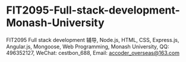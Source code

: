# FIT2095-Full-stack-development-Monash-University
FIT2095 Full stack development 辅导, Node.js, HTML, CSS, Express.js, Angular.js, Mongoose, Web Programming, Monash University, QQ: 496352127, WeChat: cestbon_688, Email: accoder_overseas@163.com
